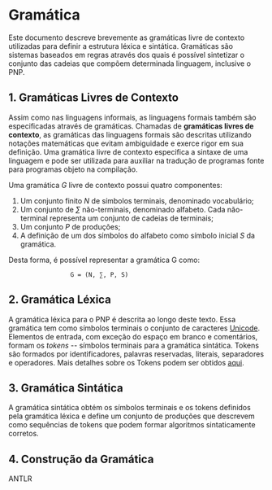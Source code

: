 # Gramática

Este documento descreve brevemente as gramáticas livre de contexto utilizadas para definir 
a estrutura léxica e sintática. Gramáticas são sistemas baseados em regras através dos quais é possível 
sintetizar o conjunto das cadeias que compõem determinada linguagem, inclusive o PNP.

## 1. Gramáticas Livres de Contexto

Assim como nas linguagens informais, as linguagens formais também são especificadas através de gramáticas.
Chamadas de **gramáticas livres de contexto**, as gramáticas das linguagens formais são descritas utilizando
notações matemáticas que evitam ambiguidade e exerce rigor em sua definição. Uma gramática livre de contexto
especifica a sintaxe de uma linguagem e pode ser utilizada para auxiliar na tradução de programas fonte para
programas objeto na compilação.

Uma gramática *G* livre de contexto possui quatro componentes:

1. Um conjunto finito *N* de símbolos terminais, denominado vocabulário;
2. Um conjunto de *∑* não-terminais, denominado alfabeto. Cada não-terminal representa um conjunto de cadeias de terminais;
3. Um conjunto *P* de produções;
4. A definição de um dos símbolos do alfabeto como símbolo inicial *S* da gramática.

Desta forma, é possível representar a gramática G como:

                     G = (N, ∑, P, S) 

## 2. Gramática Léxica

A gramática léxica para o PNP é descrita ao longo deste texto. Essa gramática tem como símbolos terminais o
conjunto de caracteres [Unicode](https://www.ime.usp.br/~pf/algoritmos/apend/unicode.html). Elementos de
entrada, com exceção do espaço em branco e comentários, formam os *tokens* -- símbolos terminais para a 
gramática sintática. Tokens são formados por identificadores, palavras reservadas, literais, separadores e
operadores. Mais detalhes sobre os Tokens podem ser obtidos [aqui]().


## 3. Gramática Sintática

A gramática sintática obtém os símbolos terminais e os tokens definidos pela gramática léxica e define um 
conjunto de produções que descrevem como sequências de tokens que podem formar algoritmos sintaticamente 
corretos.

## 4. Construção da Gramática

ANTLR





